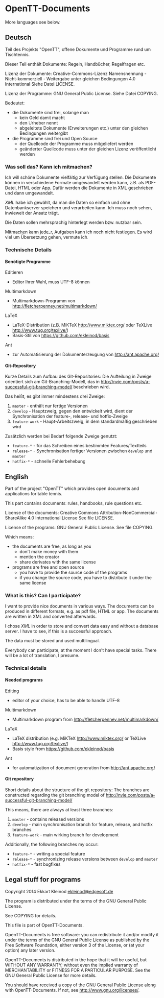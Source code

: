 # OpenTT-Documents

More languages see below.

## Deutsch

Teil des Projekts "OpenTT", offene Dokumente und Programme rund um Tischtennis.

Dieser Teil enthält Dokumente: Regeln, Handbücher, Regelfragen etc.

Lizenz der Dokumente: Creative-Commons-Lizenz Namensnennung - Nicht-kommerziell - Weitergabe unter gleichen Bedingungen 4.0 International
Siehe Datei LICENSE.

Lizenz der Programme: GNU General Public License.
Siehe Datei COPYING.

Bedeutet:

- die Dokumente sind frei, solange man
	- kein Geld damit macht
	- den Urheber nennt
	- abgeleitete Dokumente (Erweiterungen etc.) unter den gleichen Bedingungen weitergibt
- die Programme sind frei und Open Source
	- der Quellcode der Programme muss mitgeliefert werden
	- geänderter Quellcode muss unter der gleichen Lizenz veröffentlicht werden

### Was soll das? Kann ich mitmachen?

Ich will schöne Dokumente vielfältig zur Verfügung stellen.
Die Dokumente können in verschiedene Formate umgewandelt werden kann, z.B. als PDF-Datei, HTML oder App.
Dafür werden die Dokumente in XML geschrieben und dann umgewandelt.

*XML* habe ich gewählt, da man die Daten so einfach und ohne Datenbankserver speichern und verarbeiten kann.
Ich muss noch sehen, inwieweit der Ansatz trägt.

Die Daten sollen mehrsprachig hinterlegt werden bzw. nutzbar sein.

Mitmachen kann jede_r, Aufgaben kann ich noch nicht festlegen.
Es wird viel um Übersetzung gehen, vermute ich.

### Technische Details

#### Benötigte Programme

Editieren

- Editor Ihrer Wahl, muss UTF-8 können

Multimarkdown

- Multimarkdown-Programm von http://fletcherpenney.net/multimarkdown/

LaTeX

- LaTeX-Distribution (z.B. MiKTeX http://www.miktex.org/ oder TeXLive http://www.tug.org/texlive/)
- Basis-Stil von https://github.com/ekleinod/basis

Ant

- zur Automatisierung der Dokumenterzeugung von http://ant.apache.org/

#### Git-Repository

Kurze Details zum Aufbau des Git-Repositories:
Die Aufteilung in Zweige orientiert sich am Git-Branching-Modell, das in http://nvie.com/posts/a-successful-git-branching-model/ beschrieben wird.

Das heißt, es gibt immer mindestens drei Zweige:

1. `master` - enthält nur fertige Versionen
2. `develop` - Hauptzweig, gegen den entwickelt wird, dient der Synchronisation der feature-, release- und hotfix-Zweige
3. `feature-work` - Haupt-Arbeitszweig, in dem standardmäßig geschrieben wird

Zusätzlich werden bei Bedarf folgende Zweige genutzt:

- `feature-*` - für das Schreiben eines bestimmten Features/Textteils
- `release-*` - Synchronisation fertiger Versionen zwischen `develop` und `master`
- `hotfix-*` - schnelle Fehlerbehebung

## English

Part of the project "OpenTT" which provides open documents and applications for table tennis.

This part contains documents: rules, handbooks, rule questions etc.

License of the documents: Creative Commons Attribution-NonCommercial-ShareAlike 4.0 International License
See file LICENSE.

License of the programs: GNU General Public License.
See file COPYING.

Which means:

- the documents are free, as long as you
	- don't make money with them
	- mention the creator
	- share derivates with the same license
- programs are free and open source
	- you have to provide the source code of the programs
	- if you change the source code, you have to distribute it under the same license

### What is this? Can I participate?

I want to provide nice documents in various ways.
The documents can be produced in different formats, e.g. as pdf file, HTML or app.
The documents are written in XML and converted afterwards.

I chose *XML* in order to store and convert data easy and without a database server.
I have to see, if this is a successful approach.

The data must be stored and used multilingual.

Everybody can participate, at the moment I don't have special tasks.
There will be a lot of translation, I presume.

### Technical details

#### Needed programs

Editing

- editor of your choice, has to be able to handle UTF-8

Multimarkdown

- Multimarkdown program from http://fletcherpenney.net/multimarkdown/

LaTeX

- LaTeX distribution (e.g. MiKTeX http://www.miktex.org/ or TeXLive http://www.tug.org/texlive/)
- Basis style from https://github.com/ekleinod/basis

Ant

- for automatization of document generation from http://ant.apache.org/

#### Git repository

Short details about the structure of the git repository:
The branches are constructed regarding the git branching model of http://nvie.com/posts/a-successful-git-branching-model/

This means, there are always at least three branches:

1. `master` - contains released versions
2. `develop` - main synchronisation branch for feature, release, and hotfix branches
3. `feature-work` - main wirking branch for development

Additionally, the following branches my occur:

- `feature-*` - writing a special feature
- `release-*` - synchronizing release versions between `develop` and `master`
- `hotfix-*` - fast bugfixes

## Legal stuff for programs

Copyright 2014 Ekkart Kleinod <ekleinod@edgesoft.de>

The program is distributed under the terms of the GNU General Public License.

See COPYING for details.

This file is part of OpenTT-Documents.

OpenTT-Documents is free software: you can redistribute it and/or modify
it under the terms of the GNU General Public License as published by
the Free Software Foundation, either version 3 of the License, or
(at your option) any later version.

OpenTT-Documents is distributed in the hope that it will be useful,
but WITHOUT ANY WARRANTY; without even the implied warranty of
MERCHANTABILITY or FITNESS FOR A PARTICULAR PURPOSE.  See the
GNU General Public License for more details.

You should have received a copy of the GNU General Public License
along with OpenTT-Documents.  If not, see <http://www.gnu.org/licenses/>.

